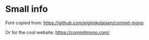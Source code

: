 # Small info

Font copied from: https://github.com/eigilnikolajsen/commit-mono

Or for the cool website: https://commitmono.com/
